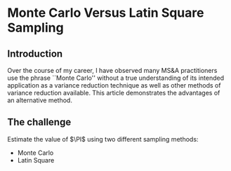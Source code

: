# Monte Carlo Versus Latin Square Sampling

## Introduction

Over the course of my career, I have observed many MS&A practitioners
use the phrase ``Monte Carlo'' without a true understanding of its intended 
application as a variance reduction technique as well as other methods of
variance reduction available.  This article demonstrates the advantages of 
an alternative method.

## The challenge
Estimate the value of $\PI$ using two different sampling methods:
+ Monte Carlo
+ Latin Square

